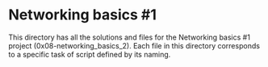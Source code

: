 # Networking basics #1

This directory has all the solutions and files for the Networking basics #1 project (0x08-networking_basics_2). Each file in this directory corresponds to a specific task of script defined by its naming.